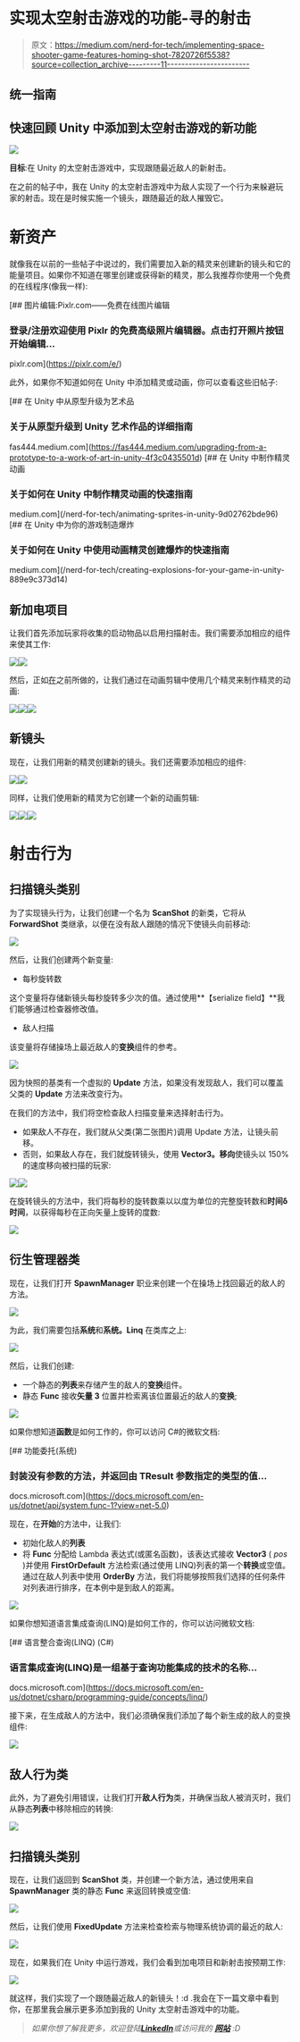 # 实现太空射击游戏的功能-寻的射击

> 原文：<https://medium.com/nerd-for-tech/implementing-space-shooter-game-features-homing-shot-7820726f5538?source=collection_archive---------11----------------------->

## 统一指南

## 快速回顾 Unity 中添加到太空射击游戏的新功能

![](img/d04b2a2cc65463b15813aff46f01b2c9.png)

**目标**:在 Unity 的太空射击游戏中，实现跟随最近敌人的新射击。

在之前的帖子中，我在 Unity 的太空射击游戏中为敌人实现了一个行为来躲避玩家的射击。现在是时候实施一个镜头，跟随最近的敌人摧毁它。

# 新资产

就像我在以前的一些帖子中说过的，我们需要加入新的精灵来创建新的镜头和它的能量项目。如果你不知道在哪里创建或获得新的精灵，那么我推荐你使用一个免费的在线程序(像我一样):

[](https://pixlr.com/e/) [## 图片编辑:Pixlr.com——免费在线图片编辑

### 登录/注册欢迎使用 Pixlr 的免费高级照片编辑器。点击打开照片按钮开始编辑…

pixlr.com](https://pixlr.com/e/) 

此外，如果你不知道如何在 Unity 中添加精灵或动画，你可以查看这些旧帖子:

[](https://fas444.medium.com/upgrading-from-a-prototype-to-a-work-of-art-in-unity-4f3c0435501d) [## 在 Unity 中从原型升级为艺术品

### 关于从原型升级到 Unity 艺术作品的详细指南

fas444.medium.com](https://fas444.medium.com/upgrading-from-a-prototype-to-a-work-of-art-in-unity-4f3c0435501d) [](/nerd-for-tech/animating-sprites-in-unity-9d02762bde96) [## 在 Unity 中制作精灵动画

### 关于如何在 Unity 中制作精灵动画的快速指南

medium.com](/nerd-for-tech/animating-sprites-in-unity-9d02762bde96) [](/nerd-for-tech/creating-explosions-for-your-game-in-unity-889e9c373d14) [## 在 Unity 中为你的游戏制造爆炸

### 关于如何在 Unity 中使用动画精灵创建爆炸的快速指南

medium.com](/nerd-for-tech/creating-explosions-for-your-game-in-unity-889e9c373d14) 

## 新加电项目

让我们首先添加玩家将收集的启动物品以启用扫描射击。我们需要添加相应的组件来使其工作:

![](img/c40bfd3bd8221421d04a12d0a8467a99.png)![](img/1a3f83e0f816d3096f5715f23e85cc61.png)

然后，正如[在](/nerd-for-tech/animating-sprites-in-unity-9d02762bde96)之前所做的，让我们通过在动画剪辑中使用几个精灵来制作精灵的动画:

![](img/e11e138809cfe8298a00868130a8b4ec.png)![](img/8311450b9e5e3fa548a40017c887b5e4.png)![](img/6788fadb105547204381eb3d3d5187b2.png)

## 新镜头

现在，让我们用新的精灵创建新的镜头。我们还需要添加相应的组件:

![](img/3dfdc6fa406c466ba1d8f51c6da63e06.png)![](img/9efd81e8bea0a4bd4ab8dcd4bbe9d4cf.png)

同样，让我们使用新的精灵为它创建一个新的动画剪辑:

![](img/ca676d222514e387f1f970684cc06f5d.png)![](img/5b46949265ea2d633391d030c66a8108.png)![](img/a6f01ad34ffda81d3cbcbf299869ce7a.png)

# 射击行为

## 扫描镜头类别

为了实现镜头行为，让我们创建一个名为 **ScanShot** 的新类，它将从 **ForwardShot** 类继承，以便在没有敌人跟随的情况下使镜头向前移动:

![](img/f60797b27eca9ce55a084c9d77304e92.png)

然后，让我们创建两个新变量:

*   每秒旋转数

这个变量将存储新镜头每秒旋转多少次的值。通过使用**【serialize field】**我们能够通过检查器修改值。

*   敌人扫描

该变量将存储操场上最近敌人的**变换**组件的参考。

![](img/55fc2423b036396cf52261a3077cc574.png)

因为快照的基类有一个虚拟的 **Update** 方法，如果没有发现敌人，我们可以覆盖父类的 **Update** 方法来改变行为。

在我们的方法中，我们将空检查敌人扫描变量来选择射击行为。

*   如果敌人不存在，我们就从父类(第二张图片)调用 Update 方法，让镜头前移。
*   否则，如果敌人存在，我们就旋转镜头，使用 **Vector3。移向**使镜头以 150%的速度移向被扫描的玩家:

![](img/b61a9fbc87feef7cf12b31d75f68ad33.png)![](img/0c481ba07e71feab526f4a0ae3538324.png)

在旋转镜头的方法中，我们将每秒的旋转数乘以以度为单位的完整旋转数和**时间δ时间**，以获得每秒在正向矢量上旋转的度数:

![](img/27a324282545f7eb6e0f26eb363f5ba1.png)

## 衍生管理器类

现在，让我们打开 **SpawnManager** 职业来创建一个在操场上找回最近的敌人的方法。

![](img/1de2f3023f8c878094ce3f80ad92ab9d.png)

为此，我们需要包括**系统**和**系统。Linq** 在类库之上:

![](img/46d936d063fe4c0719e1611633e54b47.png)

然后，让我们创建:

*   一个静态的**列表**来存储产生的敌人的**变换**组件。
*   静态 **Func** 接收**矢量 3** 位置并检索离该位置最近的敌人的**变换**;

![](img/d82335b6c698901edaae0f40787fdea2.png)

如果你想知道**函数**是如何工作的，你可以访问 C#的微软文档:

[](https://docs.microsoft.com/en-us/dotnet/api/system.func-1?view=net-5.0) [## 功能委托(系统)

### 封装没有参数的方法，并返回由 TResult 参数指定的类型的值…

docs.microsoft.com](https://docs.microsoft.com/en-us/dotnet/api/system.func-1?view=net-5.0) 

现在，在**开始**的方法中，让我们:

*   初始化敌人的**列表**
*   将 **Func** 分配给 Lambda 表达式(或匿名函数)，该表达式接收 **Vector3** ( *pos* )并使用 **FirstOrDefault** 方法检索(通过使用 LINQ)列表的第一个**转换**或空值。通过在敌人列表中使用 **OrderBy** 方法，我们将能够按照我们选择的任何条件对列表进行排序，在本例中是到敌人的距离。

![](img/117f46b3323fd5a82dab943f29cb8625.png)

如果你想知道语言集成查询(LINQ)是如何工作的，你可以访问微软文档:

[](https://docs.microsoft.com/en-us/dotnet/csharp/programming-guide/concepts/linq/) [## 语言整合查询(LINQ) (C#)

### 语言集成查询(LINQ)是一组基于查询功能集成的技术的名称…

docs.microsoft.com](https://docs.microsoft.com/en-us/dotnet/csharp/programming-guide/concepts/linq/) 

接下来，在生成敌人的方法中，我们必须确保我们添加了每个新生成的敌人的变换组件:

![](img/e8782589b871e92ad22ea660b94abc6a.png)

## 敌人行为类

此外，为了避免引用错误，让我们打开**敌人行为**类，并确保当敌人被消灭时，我们从静态**列表**中移除相应的转换:

![](img/3d19794f517cc5d8655b8249c8da6da3.png)

## 扫描镜头类别

现在，让我们返回到 **ScanShot** 类，并创建一个新方法，通过使用来自 **SpawnManager** 类的静态 **Func** 来返回转换或空值:

![](img/1d7d04ea5b62de45edf041f3f5551b3a.png)

然后，让我们使用 **FixedUpdate** 方法来检查检索与物理系统协调的最近的敌人:

![](img/0a2068063db18e79b58eaafabc55b7dc.png)

现在，如果我们在 Unity 中运行游戏，我们会看到加电项目和新射击按预期工作:

![](img/7bed1d3ba2460c047e4c005802069556.png)

就这样，我们实现了一个跟随最近敌人的新镜头！:d .我会在下一篇文章中看到你，在那里我会展示更多添加到我的 Unity 太空射击游戏中的功能。

> *如果你想了解我更多，欢迎登陆*[***LinkedIn***](https://www.linkedin.com/in/fas444/)**或访问我的* [***网站***](http://fernandoalcasan.com/) *:D**